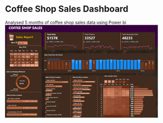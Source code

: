 # Coffee Shop Sales Dashboard
Analysed 5 months of coffee shop sales data using Power bi
<img src="./Screenshot 2024-08-21 172245.png">
